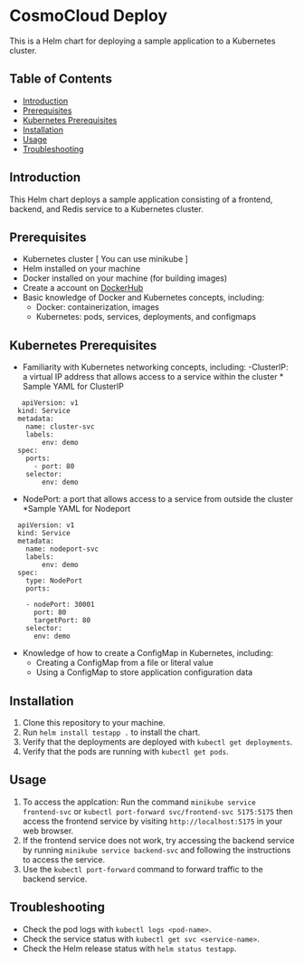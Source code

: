 # CosmoCloud Deploy

This is a Helm chart for deploying a sample application to a Kubernetes cluster.

## Table of Contents

- [Introduction](#introduction)
- [Prerequisites](#prerequisites)
- [Kubernetes Prerequisites](#kubernetes-prerequisites)
- [Installation](#installation)
- [Usage](#usage)
- [Troubleshooting](#troubleshooting)


## Introduction

This Helm chart deploys a sample application consisting of a frontend, backend, and Redis service to a Kubernetes cluster.

## Prerequisites

- Kubernetes cluster [ You can use minikube ]
- Helm installed on your machine
- Docker installed on your machine (for building images)
- Create a account on [DockerHub](https://hub.docker.com/)
- Basic knowledge of Docker and Kubernetes concepts, including:
  - Docker: containerization, images
  - Kubernetes: pods, services, deployments, and configmaps

## Kubernetes Prerequisites

- Familiarity with Kubernetes networking concepts, including:
  -ClusterIP: a virtual IP address that allows access to a service within the cluster
  \* Sample YAML for ClusterIP
```
   apiVersion: v1
  kind: Service
  metadata:
    name: cluster-svc
    labels:
        env: demo
  spec:
    ports:
      - port: 80
    selector:
        env: demo
```
- NodePort: a port that allows access to a service from outside the cluster
  \*Sample YAML for Nodeport
```
  apiVersion: v1
  kind: Service
  metadata:
    name: nodeport-svc
    labels:
        env: demo
  spec:
    type: NodePort
    ports:

    - nodePort: 30001
      port: 80
      targetPort: 80
    selector:
      env: demo
```
- Knowledge of how to create a ConfigMap in Kubernetes, including:
  - Creating a ConfigMap from a file or literal value
  - Using a ConfigMap to store application configuration data

## Installation

1. Clone this repository to your machine.
2. Run `helm install testapp .` to install the chart.
3. Verify that the deployments are deployed with `kubectl get deployments`.
4. Verify that the pods are running with `kubectl get pods`.

## Usage

1. To access the applcation: Run the command `minikube service frontend-svc` or `kubectl port-forward svc/frontend-svc 5175:5175` then access the frontend service by visiting `http://localhost:5175` in your web browser.
2. If the frontend service does not work, try accessing the backend service by running `minikube service backend-svc` and following the instructions to access the service.
3. Use the `kubectl port-forward` command to forward traffic to the backend service.


## Troubleshooting

- Check the pod logs with `kubectl logs <pod-name>`.
- Check the service status with `kubectl get svc <service-name>`.
- Check the Helm release status with `helm status testapp`.
